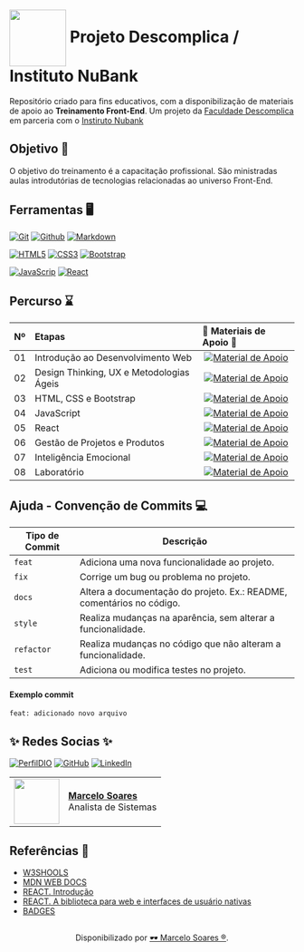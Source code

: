 <h1>
    <a href="https://accounts.descomplica.com.br/">
    <img align="center" width="100px" src="https://no.descomplica.com.br/hubfs/Logo_-_Descomplica-1.png"></a>
    <span>Projeto Descomplica / Instituto NuBank</span>
</h1>

Repositório criado para fins educativos, com a disponibilização de materiais de apoio ao **Treinamento Front-End**. Um projeto da [Faculdade Descomplica](https://accounts.descomplica.com.br/) em parceria com o [Instiruto Nubank](https://institutonu.com.br/)
<br>

## Objetivo 🎯
O objetivo do treinamento é a capacitação profissional. São ministradas aulas introdutórias de tecnologias relacionadas ao universo Front-End.

## Ferramentas 🖥️
[![Git](https://img.shields.io/badge/Git-000?style=for-the-badge&logo=git&logoColor=E94D5F)](https://git-scm.com/doc) 
[![Github](https://img.shields.io/badge/Github-000?style=for-the-badge&logo=github&logoColor=30A3DC)](https://docs.github.com/)
[![Markdown](https://img.shields.io/badge/Markdown-000?style=for-the-badge&logo=markdown)](https://markdown.net.br/)

[![HTML5](https://img.shields.io/badge/HTML5-E34F26?style=for-the-badge&logo=html5&logoColor=white)](https://www.w3schools.com/html/default.asp)
[![CSS3](https://img.shields.io/badge/CSS3-1572B6?style=for-the-badge&logo=css3&logoColor=white)](https://www.w3schools.com/css/default.asp)
[![Bootstrap](https://img.shields.io/badge/Bootstrap-000?style=for-the-badge&logo=bootstrap&logoColor=30A3DC)](https://www.w3schools.com/bootstrap/bootstrap_ver.asp)

[![JavaScrip](https://img.shields.io/badge/JavaScript-F7DF1E?style=for-the-badge&logo=javascript&logoColor=black)](https://developer.mozilla.org/pt-BR/docs/Web/JavaScript)
[![React](https://img.shields.io/badge/React-00599C?style=for-the-badge&logo=react&logoColor=30A3DC)](https://pt-br.react.dev/)

## Percurso ⌛
<table>
  <thead>
    <tr align="left">
      <th>Nº</th>
      <th>Etapas</th>
      <th>📖 Materiais de Apoio 📖</th>
    </tr>
  </thead>
  <tbody align="left">
    <tr>
      <td>01</td>
      <td>Introdução ao Desenvolvimento Web</td>
      <td align="center">
        <a href="https://github.com/Mdsoare/frontend/tree/main/00%20-%20Introdu%C3%A7%C3%A3o%20ao%20Desenvolvimento%20Web">
           <img align="center" alt="Material de Apoio" src="https://img.shields.io/badge/Ver%20Material-30A3DC?style=for-the-badge">
        </a>
      </td>
    </tr>
    <tr>
      <td>02</td>
      <td>Design Thinking, UX e Metodologias Ágeis </td>
      <td align="center">
        <a href="https://github.com/Mdsoare/frontend/tree/main/01%20-%20Design%20Thinking%2C%20UX%20e%20Metodologias%20%C3%81geis">
           <img align="center" alt="Material de Apoio" src="https://img.shields.io/badge/Ver%20Material-E94D5F?style=for-the-badge">
        </a>
      </td>
    </tr>
    <tr>
      <td>03</td>
      <td>HTML, CSS e Bootstrap</td>
      <td align="center">
        <a href="https://github.com/Mdsoare/frontend/tree/main/02%20-%20HTML%2C%20CSS%20e%20Bootstrap">
           <img align="center" alt="Material de Apoio" src="https://img.shields.io/badge/Ver%20Material-30A3DC?style=for-the-badge">
        </a>
      </td>
    </tr>
    <tr>
      <td>04</td>
      <td>JavaScript</td>
      <td align="center">
        <a href="https://github.com/Mdsoare/frontend/tree/main/03%20-%20JavaScript">
           <img align="center" alt="Material de Apoio" src="https://img.shields.io/badge/Ver%20Material-E94D5F?style=for-the-badge">
        </a>
      </td>
    </tr>
    <tr>
      <td>05</td>
      <td>React</td>
      <td align="center">
        <a href="https://github.com/Mdsoare/frontend/tree/main/04%20-%20React">
           <img align="center" alt="Material de Apoio" src="https://img.shields.io/badge/Ver%20Material-30A3DC?style=for-the-badge">
        </a>
      </td>
    </tr>
    <tr>
      <td>06</td>
      <td>Gestão de Projetos e Produtos</td>
      <td align="center">
        <a href="https://github.com/Mdsoare/frontend/tree/main/05%20-%20Gest%C3%A3o%20de%20Projetos%20e%20Produtos">
          <img align="center" alt="Material de Apoio" src="https://img.shields.io/badge/Ver%20Material-E94D5F?style=for-the-badge">
        </a>
      </td>
    </tr>
    <tr>
      <td>07</td>
      <td>Inteligência Emocional</td>
      <td align="center">
        <a href="https://github.com/Mdsoare/frontend/tree/main/06%20-%20Intelig%C3%AAncia%20Emocional">
           <img align="center" alt="Material de Apoio" src="https://img.shields.io/badge/Ver%20Material-30A3DC?style=for-the-badge">
        </a>
      </td>
    </tr>
     <tr>
      <td>08</td>
      <td>Laboratório</td>
      <td align="center">
        <a href="https://github.com/Mdsoare/frontend/tree/main/Laborat%C3%B3rio">
            <img align="center" alt="Material de Apoio" src="https://img.shields.io/badge/Ver%20Material-E94D5F?style=for-the-badge">
        </a>
      </td>
    </tr>
  </tbody>
  <tfoot></tfoot>
</table>

## Ajuda - Convenção de Commits 💻

| Tipo de Commit | Descrição                                                                                                 |
| -------------- | --------------------------------------------------------------------------------------------------------- |
| `feat`         | Adiciona uma nova funcionalidade ao projeto.                                                              |
| `fix`          | Corrige um bug ou problema no projeto.                                                                    |
| `docs`         | Altera a documentação do projeto. Ex.: README, comentários no código.                                     |
| `style`        | Realiza mudanças na aparência, sem alterar a funcionalidade.                                              |
| `refactor`     | Realiza mudanças no código que não alteram a funcionalidade.                                              |
| `test`         | Adiciona ou modifica testes no projeto.                                                                   |

#### Exemplo commit

`feat: adicionado novo arquivo`
<br>

## ✨ ️Redes Socias ✨

[![PerfilDIO](https://img.shields.io/badge/DIO-0077B5?style=for-the-badge&logo=dio&logoColor=white)](https://web.dio.me/users/marcelo_soares92)
[![GitHub](https://img.shields.io/badge/GitHub-000?style=for-the-badge&logo=github&logoColor=30A3DC)](https://github.com/Mdsoare/)
[![LinkedIn](https://img.shields.io/badge/LinkedIn-0077B5?style=for-the-badge&logo=linkedin&logoColor=white)](https://www.linkedin.com/in/marcelodsoares/) 

<table>
  <tr>
    <td>
      <img width="80px" align="center" src="https://avatars.githubusercontent.com/Mdsoare"/>
    </td>
    <td align="left">
      <a href="https://github.com/Mdsoare">
        <span><b>Marcelo Soares</b></span>
      </a>
      <br>
      <span>Analista de Sistemas</span>
    </td>
  </tr>
</table>

## Referências 🔎
- [W3SHOOLS](https://www.w3schools.com/)
- [MDN WEB DOCS](https://developer.mozilla.org/pt-BR/)
- [REACT. Introdução](https://pt-br.legacy.reactjs.org/docs/getting-started.html)
- [REACT. A biblioteca para web e interfaces de usuário nativas](https://pt-br.react.dev/)
- [BADGES](https://hendrasob.github.io/badges/)

##
<div align="center">Disponibilizado por <a href="https://github.com/Mdsoare">🕶 Marcelo Soares ®</a>.</div>
